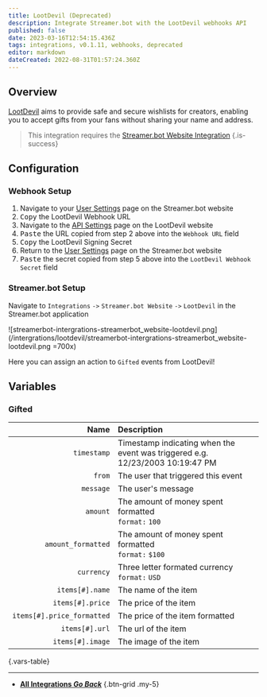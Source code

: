 ```yaml
---
title: LootDevil (Deprecated)
description: Integrate Streamer.bot with the LootDevil webhooks API
published: false
date: 2023-03-16T12:54:15.436Z
tags: integrations, v0.1.11, webhooks, deprecated
editor: markdown
dateCreated: 2022-08-31T01:57:24.360Z
---
```


## Overview
[LootDevil](https://lootdevil.com) aims to provide safe and secure wishlists for creators, enabling you to accept gifts from your fans without sharing your name and address.

> This integration requires the [Streamer.bot Website Integration](/Integrations/Streamer-bot)
{.is-success}


## Configuration
### Webhook Setup

1. Navigate to your [User Settings](https://streamer.bot/user/settings#lootdevil) page on the Streamer.bot website
2. <kbd><i class="mdi mdi-content-copy"></i> Copy</kbd> the  LootDevil Webhook URL
3. Navigate to the [API Settings](https://lootdevil.com/integrations/api) page on the LootDevil website
4. <kbd><i class="mdi mdi-content-paste"></i> Paste</kbd> the URL copied from step 2 above into the `Webhook URL` field
5. <kbd><i class="mdi mdi-content-copy"></i> Copy</kbd> the LootDevil Signing Secret
6. Return to the [User Settings](https://streamer.bot/user/settings#lootdevil) page on the Streamer.bot website
7. <kbd><i class="mdi mdi-content-paste"></i> Paste</kbd> the secret copied from step 5 above into the `LootDevil Webhook Secret` field


### Streamer.bot Setup

Navigate to `Integrations` `->` `Streamer.bot Website` `->` `LootDevil` in the Streamer.bot application

![streamerbot-intergrations-streamerbot_website-lootdevil.png](/intergrations/lootdevil/streamerbot-intergrations-streamerbot_website-lootdevil.png =700x)

Here you can assign an action to `Gifted` events from LootDevil!

## Variables
### Gifted
Name | Description
----:|:------------
`timestamp` | Timestamp indicating when the event was triggered e.g. 12/23/2003 10:19:47 PM
`from` | The user that triggered this event
`message` | The user's message
`amount` | The amount of money spent formatted<br> `format:` `100`
`amount_formatted` | The amount of money spent formatted <br> `format:` `$100`
`currency` | Three letter formated currency <br> `format:` `USD`
`items[#].name` | The name of the item
`items[#].price` | The price of the item
`items[#].price_formatted` | The price of the item formatted
`items[#].url` | The url of the item
`items[#].image` | The image of the item
{.vars-table}

---

- [<i class="mdi mdi-chevron-left"></i> **All Integrations *Go Back***](/Integrations)
{.btn-grid .my-5}